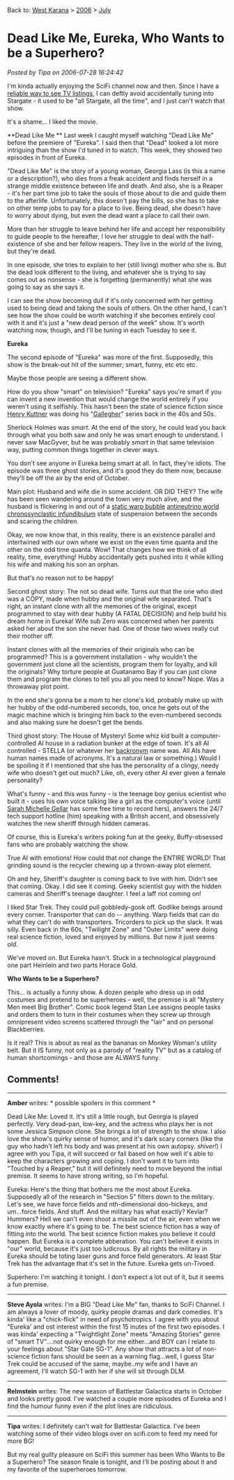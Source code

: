 Back to: [West Karana](/posts/westkarana.md) > [2006](/posts/2006/westkarana.md) > [July](./westkarana.md)
# Dead Like Me, Eureka, Who Wants to be a Superhero?

*Posted by Tipa on 2006-07-28 16:24:42*

I'm kinda actually enjoying the SciFi channel now and then. Since I have a [reliable way to see TV listings](http://tv.yahoo.com/grid "Yahoo! TV Listings"), I can deftly avoid accidentally tuning into Stargate - it used to be "all Stargate, all the time", and I just can't watch that show.

It's a shame... I liked the movie.

**Dead Like Me
**
Last week I caught myself watching "Dead Like Me" before the premiere of "Eureka". I said then that "Dead" looked a lot more intriguing than the show I'd tuned in to watch. This week, they showed two episodes in front of Eureka.

"Dead Like Me" is the story of a young woman, Georgia Lass (is this a name or a description?), who dies from a freak accident and finds herself in a strange middle existence between life and death. And also, she is a Reaper - it's her part time job to take the souls of those about to die and guide them to the afterlife. Unfortunately, this doesn't pay the bills, so she has to take on other temp jobs to pay for a place to live. Being dead, she doesn't have to worry about dying, but even the dead want a place to call their own.

More than her struggle to leave behind her life and accept her responsibility to guide people to the hereafter, I love her struggle to deal with the half-existence of she and her fellow reapers. They live in the world of the living, but they're dead.

In one episode, she tries to explain to her (still living) mother who she is. But the dead look different to the living, and whatever she is trying to say comes out as nonsense - she is forgetting (permanently) what she was going to say as she says it.

I can see the show becoming dull if it's only concerned with her getting used to being dead and taking the souls of others. On the other hand, I can't see how the show could be worth watching if she becomes entirely cool with it and it's just a "new dead person of the week" show. It's worth watching now, though, and I'll be tuning in each Tuesday to see it.

**Eureka**

The second episode of "Eureka" was more of the first. Supposedly, this show is the break-out hit of the summer; smart, funny, etc etc etc.

Maybe those people are seeing a different show.

How do you show "smart" on television? "Eureka" says you're smart if you can invent a new invention that would change the world entirely if you weren't using it selfishly. This hasn't been the state of science fiction since [Henry Kuttner](http://en.wikipedia.org/wiki/Henry_Kuttner) was doing his "[Gallegher](http://www.troynovant.com/Franson/Kuttner/Robots-Have-No-Tails.html)" series back in the 40s and 50s.

Sherlock Holmes was *smart*. At the end of the story, he could lead you back through what you both saw and only he was smart enough to understand. I never saw MacGyver, but he was probably *smart* in that same television way, putting common things together in clever ways.

You don't see anyone in Eureka being smart at all. In fact, they're idiots. The episode was three ghost stories, and it's good they do them now, because they'll be off the air by the end of October.

Main plot: Husband and wife die in some accident. OR DID THEY? The wife has been seen wandering around the town very much alive, and the husband is flickering in and out of a [static warp bubble](http://en.wikipedia.org/wiki/Remember_Me_(TNG_episode) "Just saw this ST;TNG episode") [antineutrino world](http://www.infinityplus.co.uk/nonfiction/wreathofstars.htm "Loved this book.") [chronosynclastic infundibulum](http://www.worldwidewords.org/weirdwords/ww-inf1.htm "those places ... where all the different kinds of truths fit together") state of suspension between the seconds and scaring the children.

Okay, we now know that, in this reality, there is an existence parallel and intertwined with our own where we exist on the even time quanta and the other on the odd time quanta. Wow! That changes how we think of all reality, time, everything! Hubby accidentally gets pushed into it while killing his wife and making his son an orphan.

But that's no reason not to be happy!

Second ghost story: The not so dead wife. Turns out that the one who died was a COPY, made when hubby and the original wife separated. That's right, an instant clone with all the memories of the original, except programmed to stay with dear hubby (A FATAL DECISION) and help build his dream home in Eureka! Wife sub Zero was concerned when her parents asked her about the son she never had. One of those two wives really cut their mother off.

Instant clones with all the memories of their originals who can be programmed? This is a government installation - why wouldn't the government just clone all the scientists, program them for loyalty, and kill the originals? Why torture people at Guatanamo Bay if you can just clone them and program the clones to tell you all you need to know?
Nope. Was a throwaway plot point.

In the end she's gonna be a mom to her clone's kid, probably make up with her hubby of the odd-numbered seconds, too, once he gets out of the magic machine which is bringing him back to the even-numbered seconds and also making sure he doesn't get the bends.

Third ghost story: The House of Mystery! Some whiz kid built a computer-controlled AI house in a radiation bunker at the edge of town. It's all AI controlled - STELLA (or whatever her [backronym](http://en.wikipedia.org/wiki/Backronym) name was. All AIs have human names made of acronyms. It's a natural law or something.) Would I be spoiling it if I mentioned that she has the personality of a clingy, needy wife who doesn't get out much? Like, oh, every other AI ever given a female personality?

What's funny - and this *was* funny - is the teenage boy genius scientist who built it - uses his own voice talking like a girl as the computer's voice (until [Sarah Michelle Gellar](http://www.imdb.com/name/nm0001264/ "Buuuffffffyyyyyyyy!!!!!!") has some free time to record hers), answers the 24/7 tech support hotline (him) speaking with a British accent, and obsessively watches the new sheriff through hidden cameras.

Of course, this is Eureka's writers poking fun at the geeky, Buffy-obsessed fans who are probably watching the show.

True AI with emotions! How could that *not* change the ENTIRE WORLD! That grinding sound is the recycler chewing up a thrown-away plot element.

Oh and hey, Sheriff's daughter is coming back to live with him. Didn't see that coming. Okay. I did see it coming. Geeky scientist guy with the hidden cameras and Sheriff's teenage daughter. I feel a laff riot coming on!

I liked Star Trek. They could pull gobbledy-gook off. Godlike beings around every corner. Transporter that can do -- anything. Warp fields that can do what they can't do with transporters. Tricorders to pick up the slack. It was silly. Even back in the 60s, "Twilight Zone" and "Outer Limits" were doing real science fiction, loved and enjoyed by millions. But now it just seems *old*.

We've moved on. But Eureka hasn't. Stuck in a technological playground one part Heinlein and two parts Horace Gold.

**Who Wants to be a Superhero?**

This... is actually a funny show. A dozen people who dress up in odd costumes and pretend to be superheroes - well, the premise is all "Mystery Men meet Big Brother". Comic book legend Stan Lee assigns people tasks and orders them to turn in their costumes when they screw up through omnipresent video screens scattered through the "lair" and on personal Blackberries.

Is it real? This is about as real as the bananas on Monkey Woman's utility belt. But it IS funny, not only as a parody of "reality TV" but as a catalog of human shortcomings - and those are ALWAYS funny.
## Comments!

---

**Amber** writes: * possible spoilers in this comment *

Dead Like Me: Loved it. It's still a little rough, but Georgia is played perfectly. Very dead-pan, low-key, and the actress who plays her is not some Jessica Simpson clone. She brings a lot of strength to the show. I also love the show's quirky sense of humor, and it's dark scary corners (like the guy who hadn't left his body and was present at his own autopsy. *shiver!*) I agree with you Tipa, it will succeed or fail based on how well it's able to keep the characters growing and coping. I don't want it to turn into "Touched by a Reaper," but it will definitely need to move beyond the initial premise. It seems to have strong writing, so I'm hopeful.

Eureka: Here's the thing that bothers me the most about Eureka. Supposedly all of the research in "Section 5" filters down to the military. Let's see, we have force fields and nth-dimensional doo-hickeys, and um...force fields. And stuff. And the military has what exactly? Kevlar? Hummers? Hell we can't even shoot a missile out of the air, even when we know exactly where it's going to be. The best science fiction has a way of fitting into the world. The best science fiction makes you believe it could happen. But Eureka is a complete abberation. You can't believe it exists in "our" world, because it's just too ludicrous. By all rights the military in Eureka should be toting laser guns and force field generators. At least Star Trek has the advantage that it's set in the future. Eureka gets un-Tivoed.

Superhero: I'm watching it tonight. I don't expect a lot out of it, but it seems a fun premise.

---

**Steve Ayola** writes: I'm a BIG "Dead Like Me" fan, thanks to SciFi Channel. I am always a lover of moody, quirky people dramas and dark comedies. It's kinda' like a "chick-flick" in need of psychotropics. I agree with you about "Eureka' and ost interest within the first 15 inutes of the first two episodes. I was kinda' expecting a "Twightlight Zone" meets "Amazing Stories" genre of "smart TV"....not quirky enough for me either...and BOY can I relate to your feelings about "Star Gate SG-1". Any show that attracts a lot of non-science fiction fans should be seen as a warning flag...well, I guess Star Trek could be accused of the same, maybe..my wife and I have an agreement, I'll watch SG-1 with her if she will sit through DLM.

---

**Relmstein** writes: The new season of Battlestar Galactica starts in October and looks pretty good. I've watched a couple more episodes of Eureka and I find the humour funny even if the plot lines are ridiculous.

---

**Tipa** writes: I definitely can't wait for Battlestar Galactica. I've been watching some of their video blogs over on scifi.com to feed my need for more BG!

But my real guilty pleasure on SciFi this summer has been Who Wants to Be a Superhero? The season finale is tonight, and I'll be posting about it and my favorite of the superheroes tomorrow.

